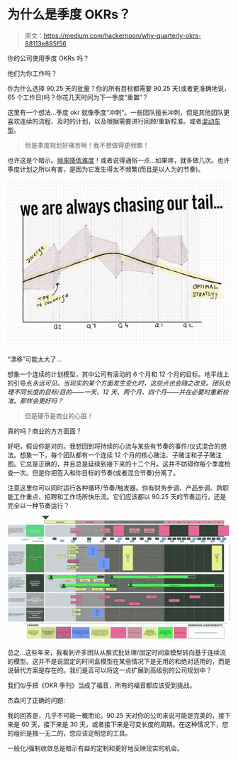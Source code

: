 # 为什么是季度 OKRs？

> 原文：<https://medium.com/hackernoon/why-quarterly-okrs-88113e885f56>

你的公司使用季度 OKRs 吗？

他们为你工作吗？

你为什么选择 90.25 天的批量？你的所有目标都需要 90.25 天(或者更准确地说，65 个工作日)吗？你花几天时间为下一季度“重置”？

这里有一个想法…季度 okr 就像季度“冲刺”。一些团队擅长冲刺，但是其他团队更喜欢连续的流程、及时的计划，以及根据需要进行回顾/重新校准。或者[混动车型](https://hackernoon.com/flow-decoupling-cadences-and-fixed-length-sprints-3eac1428ad73)。

> 但是季度规划好痛苦啊！我不想做得更频繁！

也许这是个暗示。[频率降低难度](https://martinfowler.com/bliki/FrequencyReducesDifficulty.html)！或者说得通俗一点…如果疼，就多做几次。也许季度计划之所以有害，是因为它发生得太不频繁(而且是以人为的节奏)。

![](img/98241fc54fb76cfa9d091d28e6b5987f.png)

“漂移”可能太大了…

想象一个连续的计划模型，其中公司有滚动的 6 个月和 12 个月的目标。地平线上的引导点*永远可见。当现实的某个方面发生变化时，这些点也会随之改变。团队处理不同长度的目标/目的——一天、12 天、两个月、四个月——并在必要时重新校准。那样会更好吗？*

> 但是硬币是商业的心脏！

真的吗？商业的方方面面？

好吧，假设你是对的。我想回到将持续的心流与某些有节奏的事件/仪式混合的想法。想象一下，每个团队都有一个连续 12 个月的核心赌注、子赌注和子子赌注图。它总是正确的，并且总是延续到接下来的十二个月。这并不妨碍你每个季度检查一次。但是你把签入和你目标的节奏(或者混合节奏)分离了。

注意这里你可以同时运行各种循环/节奏/触发器。你有财务步调、产品步调、跨职能工作重点、招聘和工作场所快乐流。它们应该都以 90.25 天的节奏运行，还是完全以一种节奏运行？

![](img/38794b83570154a9bd4fa35a1d6df606.png)

总之…这些年来，我看到许多团队从推式批处理/固定时间盒模型转向基于连续流的模型。这并不是说固定的时间盒模型在某些情况下是无用的和绝对适用的，而是说替代方案是存在的。我们是否可以将这一点扩展到高级别的公司规划中？

我们似乎把《OKR 季刊》当成了福音，所有的福音都应该受到挑战。

杰森问了正确的问题:

我的回答是，几乎不可能一概而论。90.25 天对你的公司来说可能是完美的，接下来是 60 天，接下来是 30 天，或者接下来是可变长度的周期。在这种情况下，您的组织是独一无二的，您应该定制您的工具。

一般化/强制收敛总是暗示有益的定制和更好地反映现实的机会。